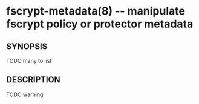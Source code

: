fscrypt-metadata(8) -- manipulate fscrypt policy or protector metadata
======================================================================

## SYNOPSIS

TODO many to list

## DESCRIPTION

TODO warning